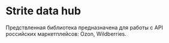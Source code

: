 # Strite data hub

Предствленная библиотека предназначена для работы с API
российских маркетплейсов: Ozon, Wildberries.


